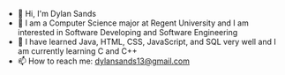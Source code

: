 - 👋 Hi, I'm Dylan Sands
- 👀 I am a Computer Science major at Regent University and I am interested in Software Developing and Software Engineering
- 🌱 I have learned Java, HTML, CSS, JavaScript, and SQL very well and I am currently learning C and C++
- 📫 How to reach me: dylansands13@gmail.com

<!---
DeeWonAndOnly/DeeWonAndOnly is a ✨ special ✨ repository because its `README.md` (this file) appears on your GitHub profile.
You can click the Preview link to take a look at your changes.
--->

